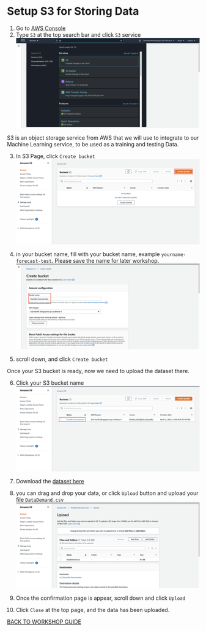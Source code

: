 # Setup S3 for Storing Data

1. Go to [AWS Console](https://ap-southeast-1.console.aws.amazon.com/console/home?region=ap-southeast-1)
2. Type `S3` at the top search bar and click `S3` service
    ![](../Image/S3/2.png)


S3 is an object storage service from AWS that we will use to integrate to our Machine Learning service, to be used as a training and testing Data.

3. In S3 Page, click `Create bucket`
    ![](../Image/S3/3.png)

4. in your bucket name, fill with your bucket name, example `yourname-forecast-test`. Please save the name for later workshop.
    ![](../Image/S3/4.png)

5. scroll down, and click `Create bucket`

Once your S3 bucket is ready, now we need to upload the dataset there.

6. Click your S3 bucket name
    ![](../Image/S3/6.png)

7. Download the [dataset here](../Assets/DataDemand.csv)
8. you can drag and drop your data, or click `Upload` button and upload your file `DataDemand.csv`
    ![](../Image/S3/8.png)

9. Once the confirmation page is appear, scroll down and click `Upload`
10. Click `Close` at the top page, and the data has been uploaded.

[BACK TO WORKSHOP GUIDE](../README.md)